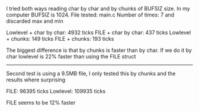 I tried both ways reading char by char and by chunks of BUFSIZ size. In my
computer BUFSIZ is 1024.
File tested: main.c
Number of times: 7 and discarded max and min

Lowlevel + char by char:    4932 ticks
FILE + char by char:        437 ticks
Lowlevel + chunks:          149 ticks
FILE + chunks:              193 ticks

The biggest difference is that by chunks is faster than by char.
If we do it by char lowlevel is 22% faster than using the FILE struct

-------------------------------------------------------------------------

Second test is using a 9.5MB file, I only tested this by chunks and the results
where surprising

FILE:       96395 ticks
Lowlevel:   109935 ticks

FILE seems to be 12% faster
